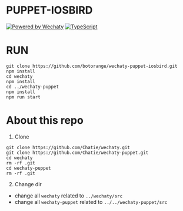 # PUPPET-IOSBIRD

[![Powered by Wechaty](https://img.shields.io/badge/Powered%20By-Wechaty-blue.svg)](https://github.com/chatie/wechaty)
[![TypeScript](https://img.shields.io/badge/%3C%2F%3E-TypeScript-blue.svg)](https://www.typescriptlang.org/)

# RUN
```
git clone https://github.com/botorange/wechaty-puppet-iosbird.git
npm install
cd wechaty
npm install
cd ../wechaty-puppet
npm install
npm run start
```


# About this repo
1. Clone
```
git clone https://github.com/Chatie/wechaty.git
git clone https://github.com/Chatie/wechaty-puppet.git
cd wechaty
rm -rf .git
cd wechaty-puppet
rm -rf .git
```

2. Change dir

- change all `wechaty` related to `../wechaty/src`
- change all `wechaty-puppet` related to `../../wechaty-puppet/src`

